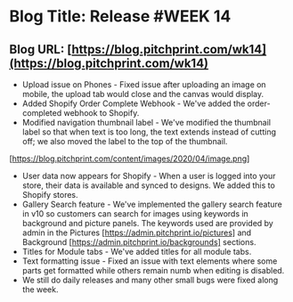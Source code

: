 # **Blog Title**: Release #WEEK 14

## **Blog URL**: [https://blog.pitchprint.com/wk14](https://blog.pitchprint.com/wk14)

 * Upload issue on Phones - Fixed issue after uploading an image on mobile, the upload tab would close and the canvas would display.
 * Added Shopify Order Complete Webhook - We've added the order-completed webhook to Shopify.
 * Modified navigation thumbnail label - We've modified the thumbnail label so that when text is too long, the text extends instead of
   cutting off; we also moved the label to the top of the thumbnail.

[https://blog.pitchprint.com/content/images/2020/04/image.png]
 * User data now appears for Shopify - When a user is logged into your store, their data is available and synced to designs. We added this
   to Shopify stores.
 * Gallery Search feature - We've implemented the gallery search feature in v10 so customers can search for images using keywords in
   background and picture panels. The keywords used are provided by admin in the Pictures [https://admin.pitchprint.io/pictures] and
   Background [https://admin.pitchprint.io/backgrounds] sections.
 * Titles for Module tabs - We've added titles for all module tabs.
 * Text formatting issue - Fixed an issue with text elements where some parts get formatted while others remain numb when editing is
   disabled.
 * We still do daily releases and many other small bugs were fixed along the week.

